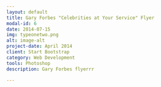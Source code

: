 ```yaml
---
layout: default
title: Gary Forbes "Celebrities at Your Service" Flyer
modal-id: 6
date: 2014-07-15
img: typeonetwo.png
alt: image-alt
project-date: April 2014
client: Start Bootstrap
category: Web Development
tools: Photoshop
description: Gary Forbes flyerrr

---
```


